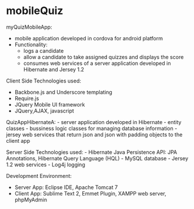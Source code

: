 mobileQuiz
==========

myQuizMobileApp: 
- mobile application developed in cordova for android platform 
- Functionality: 
   - logs a candidate
   - allow a candidate to take assigned quizzes and displays the score
   - consumes web services of a server application developed in Hibernate and Jersey 1.2  
   
Client Side Technologies used: 
  - Backbone.js and Underscore templating
  - Require.js
  - JQuery Mobile UI framework
  - JQuery,AJAX, javascript
   
  
QuizAppHibernateA:
    - server application developed in Hibernate
    - entity classes
    - bussiness logic classes for managing database information 
    - jersey web services that return json and json with padding objects to the client app
    
Server Side Technologies used: 
    - Hibernate Java Persistence API: JPA Annotations, Hibernate Query Language (HQL)
    - MySQL database
    - Jersey 1.2 web services
    - Log4j logging 

Development Environment:
  - Server App: Eclipse IDE, Apache Tomcat 7
  - Client App: Sublime Text 2, Emmet Plugin,  XAMPP web server, phpMyAdmin
